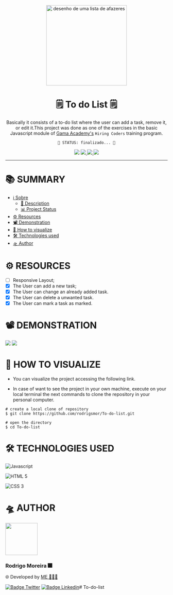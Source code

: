 <p align="center"> 
    <img src="https://image.flaticon.com/icons/png/512/262/262825.png" height="250px" alt="desenho de uma lista de afazeres">
</p>

<h1 align="center" id="sobre">🗒 To do List 🗒</h1>

<p align="center" id="descricao">
Basically it consists of a to-do list where the user can add a task, remove it, or edit it.This project was done as one of the exercises in the basic Javascript module of <a href="https://www.gama.academy/">Gama Academy's</a> <code>Hiring Coders</code> training program.
</p>

<p align="center" id="status">
<code>🚀 STATUS: finalizado... 🚀</code>
</p>

<p align="center">
    <img src="https://img.shields.io/static/v1?label=Progress&message=80%&color=ff0b54&style=for-the-badge&labelColor=fc628e">
    <a href="https://github.com/rodrigsmor/To-do-list/issues">
        <img src="https://img.shields.io/github/issues/rodrigsmor/To-do-list?style=for-the-badge&labelColor=aa4ec9&color=790c9e">
    </a>
    <a href="https://github.com/rodrigsmor/To-do-list/network/members">
        <img src="https://img.shields.io/github/forks/rodrigsmor/To-do-list?style=for-the-badge&labelColor=63b8f9">
    </a>
    <a href="https://github.com/rodrigsmor/To-do-list/stargazers">
        <img src="https://img.shields.io/github/stars/rodrigsmor/To-do-list?style=for-the-badge&labelColor=fffa70&color=d6cb00">
    </a>
</p>

****

# 📚 SUMMARY

- [ℹ️ Sobre](#sobre)
    - [📄 Description](#descricao)
    - [📊 Project Status](#status)
- [⚙️ Resources](#recursos)
- [📽 Demonstration](#demonstracao)
- [🔮 How to visualize](#visualizar)
- [🛠 Technologies used](#tecnologias)
- [🛸 Author](#autor)


# ⚙️ RESOURCES <i id="recursos"> </i>

- [ ] Responsive Layout;
- [x] The User can add a new task;
- [x] The User can change an already added task.
- [x] The User can delete a unwanted task.
- [x] The User can mark a task as marked.

# 📽 DEMONSTRATION <i id="demonstracao"> </i>

<img src="./img/Screenshot.png">
<img src="./img/screen-capture.gif">

# 🔮 HOW TO VISUALIZE <i id="visualizar"> </i>

- You can visualize the project accessing the following <a>link</a>.

- In case of want to see the project in your own machine, execute on your local terminal the next commands to clone the repository in your personal computer.

````
# create a local clone of repository
$ git clone https://github.com/rodrigsmor/To-do-list.git

# open the directory
$ cd To-do-list
````

# 🛠️ TECHNOLOGIES USED <i id="tecnologias"> </i>

![Javascript](https://img.shields.io/badge/JavaScript-F7DF1E?style=for-the-badge&logo=javascript&logoColor=black)

![HTML 5](https://img.shields.io/badge/HTML5-E34F26?style=for-the-badge&logo=html5&logoColor=white)

![CSS 3](https://img.shields.io/badge/CSS3-1572B6?style=for-the-badge&logo=css3&logoColor=white)


# 🛸 AUTHOR <i id="autor"> </i>

<img src="https://avatars.githubusercontent.com/u/78985382?v=4" height="100px">

### Rodrigo Moreira 🎆
🌐 Developed by [ME 👨🏽‍💻](https://github.com/rodrigsmor)

[![Badge Twitter](https://img.shields.io/badge/Twitter-1DA1F2?style=for-the-badge&logo=twitter&logoColor=white)](https://twitter.com/psrodrigs)
[![Badge Linkedin](https://img.shields.io/badge/LinkedIn-0077B5?style=for-the-badge&logo=linkedin&logoColor=white)](https://www.linkedin.com/in/rodrigo-m0reira-da-silva/)# To-do-list
